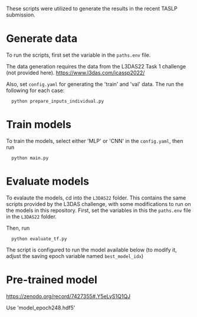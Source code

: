 These scripts were utilized to generate the results in the recent TASLP submission.

# Generate data
To run the scripts, first set the variable in the `paths.env` file.

The data generation requires the data from the L3DAS22 Task 1 challenge (not provided here).
https://www.l3das.com/icassp2022/

Also, set `config.yaml` for generating the 'train' and 'val' data. The run the following for each case:

      python prepare_inputs_individual.py

# Train models

To train the models, select either 'MLP' or 'CNN' in the `config.yaml`, then run

      python main.py
      

# Evaluate models

To evalaute the models, cd into the `L3DAS22` folder. This contains the same scripts provided by the L3DAS challenge, with some modifications to run on the models in this repository. First, set the variables in this the `paths.env` file in the `L3DAS22` folder.

Then, run
      
      python evaluate_tf.py 

The script is configured to run the model available below (to modify it, adjust the saving epoch variable named `best_model_idx`)
      
# Pre-trained model
https://zenodo.org/record/7427355#.Y5eLyS1Q1QJ

Use 'model_epoch248.hdf5'
